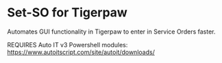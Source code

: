 # Set-SO for Tigerpaw
Automates GUI functionality in Tigerpaw to enter in Service Orders faster.

REQUIRES Auto IT v3 Powershell modules: https://www.autoitscript.com/site/autoit/downloads/ 
